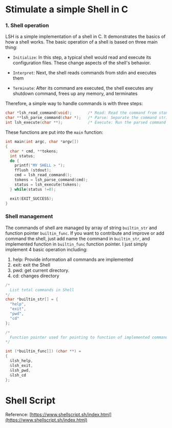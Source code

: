 # Stimulate a simple Shell in C

### 1. Shell operation

LSH is a simple implementation of a shell in C. It demonstrates the basics of how a shell works.
The basic operation of a shell is based on three main thing: 

* `Initialize`: In this step, a typical shell would read and execute its configuration files.
These change aspects of the shell's behavior.

* `Interpret`: Next, the shell reads commands from stdin and executes them

* `Terminate`: After its command are executed, the shell executes any shutdown command, 
frees up any memory, and terminates

Therefore, a simple way to handle commands is with three steps:

```C
char *lsh_read_command(void);	    /* Read: Read the command from standard input*/		
char **lsh_parse_command(char *);   /* Parse: Separate the command string into arguments*/
int lsh_execute(char **);           /* Execute: Run the parsed command */
``` 

These functions are put into the `main` function: 

```C
int main(int argc, char *argv[])
{
  char * cmd, **tokens;
  int status;
  do {
    printf("MY SHELL > ");
    fflush (stdout);
    cmd = lsh_read_command();
    tokens = lsh_parse_command(cmd);
    status = lsh_execute(tokens);
  } while(status !=0);

  exit(EXIT_SUCCESS);
}
```

### Shell management

The commands of shell are managed by array of string `builtin_str` and function pointer 
`builtin_func`. If you want to contribute and improve or add command the shell, just add 
name the command in `builtin_str`, and  implemented function in `builtin_func` function pointer.
I just simply implement 4 basic operation including:

1. help: Provide information all commands are implemented  
2. exit: exit the Shell
3. pwd: get current directory.
4. cd:  changes directory

```C
/*
  List total commands in Shell
*/
char *builtin_str[] = {
  "help",
  "exit",
  "pwd",
  "cd"
};

/*
  Function pointer used for pointing to function of implemented command
*/

int (*builtin_func[]) (char **) =
{
  &lsh_help,
  &lsh_exit,
  &lsh_pwd,
  &lsh_cd
};

```

# Shell Script
Reference: 
[https://www.shellscript.sh/index.html](https://www.shellscript.sh/index.html)
